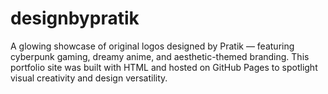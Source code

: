 # designbypratik
A glowing showcase of original logos designed by Pratik — featuring cyberpunk gaming, dreamy anime, and aesthetic-themed branding. This portfolio site was built with HTML and hosted on GitHub Pages to spotlight visual creativity and design versatility.

